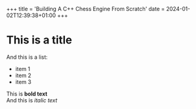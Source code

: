 +++
title = 'Building A C++ Chess Engine From Scratch'
date = 2024-01-02T12:39:38+01:00
+++

# This is a title

And this is a list:
- item 1
- item 2
- item 3

This is **bold text**  
And this is _italic text_  

